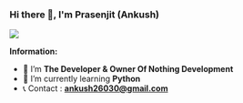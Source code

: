 ### Hi there 👋, I'm Prasenjit (Ankush)
![](https://komarev.com/ghpvc/?username=imvanika)

**Information:**
- 🔭 I’m **The Developer & Owner Of Nothing Development**
- 🌱 I’m currently learning  **Python**
- 📞 Contact : **ankush26030@gmail.com**
